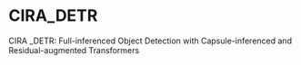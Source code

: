 # CIRA_DETR
CIRA _DETR: Full-inferenced Object Detection with Capsule-inferenced and Residual-augmented Transformers
